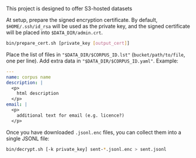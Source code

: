 This project is designed to offer S3-hosted datasets

At setup, prepare the signed encryption certificate.
By default, `$HOME/.ssh/id_rsa` will be used as the private key, and
the signed certificate will be placed into `$DATA_DIR/admin.crt`.

```bash
bin/prepare_cert.sh [private_key [output_cert]]
```

Place the list of files in `"$DATA_DIR/$CORPUS_ID.lst"` (`bucket/path/to/file`,
one per line).
Add extra data in `"$DATA_DIR/$CORPUS_ID.yaml"`. Example:

```yaml
---
name: corpus name
description: |
  <p>
    html description
  </p>
email: |
  <p>
    additional text for email (e.g. licence?)
  </p>
```

Once you have downloaded `.jsonl.enc` files, you can collect them into a
single JSONL file:


```bash
bin/decrypt.sh [-k private_key] sent-*.jsonl.enc > sent.jsonl
```
